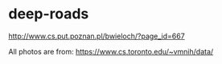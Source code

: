 # deep-roads

http://www.cs.put.poznan.pl/bwieloch/?page_id=667

All photos are from: https://www.cs.toronto.edu/~vmnih/data/